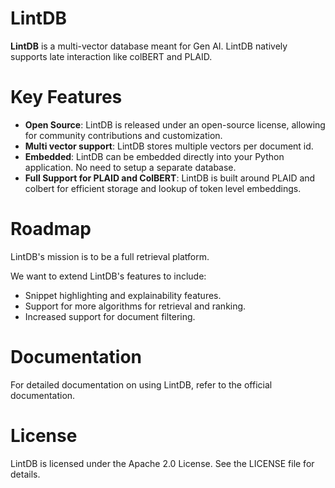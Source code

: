 LintDB
=========

**LintDB** is a multi-vector database meant for Gen AI. LintDB natively supports late interaction like colBERT and PLAID. 

# Key Features
- **Open Source**: LintDB is released under an open-source license, allowing for community contributions and customization.  
- **Multi vector support**: LintDB stores multiple vectors per document id.   
- **Embedded**: LintDB can be embedded directly into your Python application. No need to setup a separate database.  
- **Full Support for PLAID and ColBERT**: LintDB is built around PLAID and colbert
for efficient storage and lookup of token level embeddings.

# Roadmap

LintDB's mission is to be a full retrieval platform. 

We want to extend LintDB's features to include:
- Snippet highlighting and explainability features.
- Support for more algorithms for retrieval and ranking.
- Increased support for document filtering.

# Documentation
For detailed documentation on using LintDB, refer to the official documentation.


# License
LintDB is licensed under the Apache 2.0 License. See the LICENSE file for details.